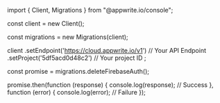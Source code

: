 import { Client, Migrations } from "@appwrite.io/console";

const client = new Client();

const migrations = new Migrations(client);

client
    .setEndpoint('https://cloud.appwrite.io/v1') // Your API Endpoint
    .setProject('5df5acd0d48c2') // Your project ID
;

const promise = migrations.deleteFirebaseAuth();

promise.then(function (response) {
    console.log(response); // Success
}, function (error) {
    console.log(error); // Failure
});